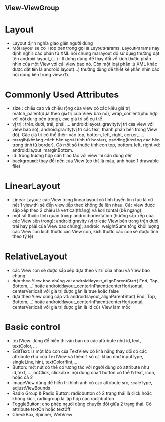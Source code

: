 ## View-ViewGroup
# Layout
  - Layout định nghĩa giao giện người dùng
  - Mỗi layout sẽ có 1 lớp bên trong gọi là LayoutParams. LayoutParams này định nghĩa các phần tử XML nói chung mà layout đó sử dụng thường đặt tên android:layout_(...) : thường dùng để thay đổi về kích thước phần nhìn của một View với cái View bao nó. Còn một loại phần tử XML khác được đặt tên là android:layout(...) thường dùng để thiết kế phần nhìn các nội dung bên trong view đó.
# Commonly Used Attributes
  - size : chiều cao và chiều rộng của view có các kiểu giá trị match_parent(dựa theo giá trị của View bao nó), wrap_content(phù hợp với nội dung bên trong), các giá trị số cụ thể
  - vị trị : trên, dưới, trái, phải,.... android:layout_gravity(vị trí của view với view bao nó), android:gravity(vị trí các text, thành phần bên trong View đó). Các giá trị có thể thêm vào top, bottom, left, right, center,.....
  - margib(khoảng cách bên ngoài tính từ border), padding(khoảng các bên trong tính từ border). Có một số thuộc tính con top, bottom, left, right vd: android:layout_marginBottom.
  - id: trong trường hợp cần thao tác với view thì cần dùng đến
  - background: thay đổi nền của View (có thể là màu, ảnh hoặc 1 drawable file)
# LinearLayout
  - Linear Layout: các View trong linearlayout có tính tuyến tính tức là cứ hết 1 view thì sẽ đến view tiếp theo không đè lên nhau. Các view được sắp xếp theo 2 chiều là vertical(thẳng) và horizontal (bề ngang).
  - một số thuộc tính quan trọng: android:orientation (hướng sắp xếp của các View bên trong); android:gravity (vị trí các View bên trong trên dưới trái hay phải của View bao chúng); android: weightSum( tổng khối lượng các View con kích thước các View con, kích thước các con sẽ được tính theo tỷ lệ)
# RelativeLayout
  - các View con sẽ được sắp xếp dựa theo vị trí của nhau và View bao chúng
  - dựa theo View bao chúng vd: android:layout_alignParentStart( End, Top, Bottom,...) hoặc android:layout_centerInParent(centerHorizontal, centerVertical) với giá trị được gắn là true hoặc false
  - dựa theo View cùng cấp vd: android:layout_alignParentStart( End, Top, Bottom,...) hoặc android:layout_centerInParent(centerHorizontal, centerVertical) với giá trị được gắn là id của View làm mốc
# Basic control
  - textView: dùng để hiển thị văn bản có các attribute như id, text, textColor,....
  - EditText: là một lớp con của TextView có khả năng thay đổi có các attribute như của TextView và thêm 1 số cái khác như inputType, singleLine, hint, textColorHint,....
  - Button: một nút có thể có tương tác với người dùng có attribute như id,text, ..., onClick, clickable. nội dung của 1 button có thể là text, icon, hoặc cả 2
  - ImageView dùng để hiển thị hình ảnh có các attribute src, scaleType, adjustViewBounds
  - Radio Group & Radio Button: radiobutton có 2 trạng thái là click hoặc không kích, radiogroup là tập hợp các radiobutton
  - ToggleButton: cho phép người dùng chuyển đổi giữa 2 trạng thái. Có attribute textOn hoặc textOff
  - CheckBox, Spinner, WebView
